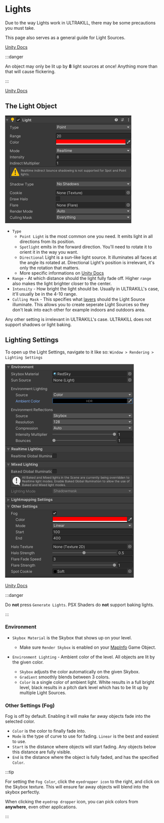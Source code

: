 # Lights
Due to the way Lights work in ULTRAKILL, there may be some precautions you must take.

This page also serves as a general guide for Light Sources.

[Unity Docs](https://docs.unity3d.com/Manual/class-Light.html)

:::danger

An object may only be lit up by **8** light sources at once! Anything more than that will cause flickering.

:::

[Unity Docs](https://docs.unity3d.com/Manual/nav-BuildingNavMesh.html)
## The Light Object
![light](../_images/light.png)

- `Type`
  - `Point Light` is the most common one you need. It emits light in all directions from its position.
  - `Spotlight` emits in the forward direction. You'll need to rotate it to orient it in the way you want.
  - `Directional` Light is a sun-like light source. It illuminates all faces at the angle its rotated at. Directional Light's position is irrelevant, it's only the rotation that matters.
  - More specific informations on [Unity Docs](https://docs.unity3d.com/550/Documentation/Manual/Lighting.html)
- `Range` - At which distance should the light fully fade off. Higher `range` also makes the light brighter closer to the center.
- `Intensity` - How bright the light should be. Usually in ULTRAKILL's case, it'll usually be in the 4-10 range.
- `Culling Mask` - This specifies what [layers](../important/layers-and-tags) should the Light Source illuminate. This allows you to create seperate Light Sources so they don't leak into each other for example indoors and outdoors area.

Any other setting is irrelevant in ULTRAKILL's case. ULTRAKILL does not support shadows or light baking.

## Lighting Settings

To open up the Light Settings, navigate to it like so: `Window > Rendering > Lighting Settings`

![light settings](../_images/light_settings.png)

[Unity Docs](https://docs.unity3d.com/Manual/lighting-window.html)

:::danger

Do **not** press `Generate Lights`. PSX Shaders do **not** support baking lights.

:::

### Environment
- `Skybox Material` is the Skybox that shows up on your level.
  - Make sure `Render Skybox` is enabled on your [MapInfo](../important/map-setup#map-info) Game Object.

- `Environment Lighting` - Ambient color of the level. All objects are lit by the given color.
  - `Skybox` adjusts the color automatically on the given Skybox.
  - `Gradient` smoothly blends between 3 colors.
  - `Color` is a single color of ambient light. White results in a full bright level, black results in a pitch dark level which has to be lit up by multiple Light Sources.

### Other Settings (Fog)
Fog is off by default. Enabling it will make far away objects fade into the selected color.

- `Color` is the color to finally fade into.
- `Mode` is the type of curve to use for fading. `Linear` is the best and easiest to use.
- `Start` is the distance where objects will start fading. Any objects below this distance are fully visible.
- `End` is the distance where the object is fully faded, and has the specified `Color`.

:::tip

For setting the `Fog Color`, click the `eyedropper icon` to the right, and click on the Skybox texture. This will ensure far away objects will blend into the skybox perfectly.

When clicking the `eyedrop dropper` icon, you can pick colors from **anywhere**, even other applications.

:::